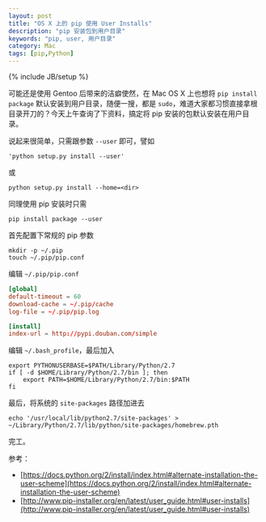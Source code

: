 ```yaml
---
layout: post
title: "OS X 上的 pip 使用 User Installs"
description: "pip 安装包到用户目录"
keywords: "pip, user, 用户目录"
category: Mac
tags: [pip,Python]
---
```

{% include JB/setup %}

可能还是使用 Gentoo 后带来的洁癖使然，在 Mac OS X 上也想将 `pip install package` 默认安装到用户目录，随便一搜，都是 `sudo`，难道大家都习惯直接拿根目录开刀的？今天上午查询了下资料，搞定将 pip 安装的包默认安装在用户目录。

说起来很简单，只需跟参数 `--user` 即可，譬如

    'python setup.py install --user'

或

    python setup.py install --home=<dir>

<!-- more -->
同理使用 pip 安装时只需

    pip install package --user

首先配置下常规的 pip 参数

    mkdir -p ~/.pip
    touch ~/.pip/pip.conf

编辑 `~/.pip/pip.conf`

```conf
[global]
default-timeout = 60
download-cache = ~/.pip/cache
log-file = ~/.pip/pip.log

[install]
index-url = http://pypi.douban.com/simple
```

编辑 `~/.bash_profile`，最后加入

    export PYTHONUSERBASE=$PATH/Library/Python/2.7
    if [ -d $HOME/Library/Python/2.7/bin ]; then
        export PATH=$HOME/Library/Python/2.7/bin:$PATH
    fi

最后，将系统的 `site-packages` 路径加进去

    echo '/usr/local/lib/python2.7/site-packages' > ~/Library/Python/2.7/lib/python/site-packages/homebrew.pth

完工。

参考：
- [https://docs.python.org/2/install/index.html#alternate-installation-the-user-scheme](https://docs.python.org/2/install/index.html#alternate-installation-the-user-scheme)
- [http://www.pip-installer.org/en/latest/user_guide.html#user-installs](http://www.pip-installer.org/en/latest/user_guide.html#user-installs)
